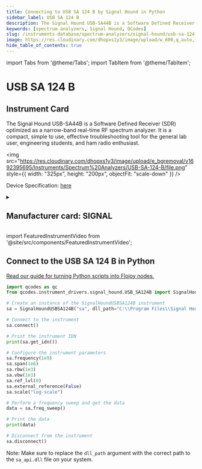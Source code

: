 ```yaml
---
title: Connecting to USB SA 124 B by Signal Hound in Python
sidebar_label: USB SA 124 B
description: The Signal Hound USB-SA44B is a Software Defined Receiver (SDR) optimized as a narrow-band real-time RF spectrum analyzer. It is a compact, simple to use, effective troubleshooting tool for the general lab user, engineering students, and ham radio enthusiast.
keywords: [spectrum analyzers, Signal Hound, QCodes]
slug: /instruments-database/spectrum-analyzers/signal-hound/usb-sa-124-b
image: https://res.cloudinary.com/dhopxs1y3/image/upload/w_600,q_auto,f_auto/e_bgremoval/v1692395695/Instruments/Spectrum%20Analyzers/USB-SA-124-B/file.jpg
hide_table_of_contents: true
---
```


import Tabs from '@theme/Tabs';
import TabItem from '@theme/TabItem';

# USB SA 124 B

## Instrument Card

<div className="flex">

<div>

The Signal Hound USB-SA44B is a Software Defined Receiver (SDR) optimized as a narrow-band real-time RF spectrum analyzer. It is a compact, simple to use, effective troubleshooting tool for the general lab user, engineering students, and ham radio enthusiast.

</div>

<img src="https://res.cloudinary.com/dhopxs1y3/image/upload/e_bgremoval/v1692395695/Instruments/Spectrum%20Analyzers/USB-SA-124-B/file.png" style={{ width: "325px", height: "200px", objectFit: "scale-down" }} />

</div>

<div className="flex text-center">

<p>Device Specification: <a target="\_blank" href="http://signalhound.com/sigdownloads/datasheets/SA44B_sellsheet-Spring-2021.pdf">here</a></p>

</div>

<details style={{ marginTop: "15px"}}>
<summary><h2>Manufacturer card: SIGNAL</h2></summary>

<img src="https://res.cloudinary.com/dhopxs1y3/image/upload/v1692806199/Instruments/Vendor%20Logos/Signalhound.png" style={{ width: "100%", height: "170px",objectFit: "scale-down" }} />

Signal Hound is a manufacturer of RF spectrum analyzers and signal generators.

<ul>
  <li>Headquarters: USA</li>
  <li>Yearly Revenue (millions, USD): 3.6</li>
  <li>Vendor Website: <a href="https://signalhound.com/">here</a></li>
</ul>
</details>

import FeaturedInstrumentVideo from '@site/src/components/FeaturedInstrumentVideo';

<FeaturedInstrumentVideo category='SPECTRUM_ANALYZERS' manufacturer='SIGNAL'></FeaturedInstrumentVideo>


## Connect to the USB SA 124 B in Python

[Read our guide for turning Python scripts into Flojoy nodes.](https://docs.flojoy.ai/custom-nodes/creating-custom-node/)
<Tabs>

<TabItem value="Flojoy" label="Flojoy" className="flojoy-instrument-tabs">

<NodeCardCollection category='SPECTRUM_ANALYZERS' manufacturer='SIGNAL'></NodeCardCollection>

</TabItem>
<TabItem value="QCodes" label="QCodes">

```python
import qcodes as qc
from qcodes.instrument_drivers.signal_hound.USB_SA124B import SignalHoundUSBSA124B

# Create an instance of the SignalHoundUSBSA124B instrument
sa = SignalHoundUSBSA124B("sa", dll_path="C:\\Program Files\\Signal Hound\\Spike\\sa_api.dll")

# Connect to the instrument
sa.connect()

# Print the instrument IDN
print(sa.get_idn())

# Configure the instrument parameters
sa.frequency(1e9)
sa.span(1e6)
sa.rbw(1e3)
sa.vbw(1e3)
sa.ref_lvl(0)
sa.external_reference(False)
sa.scale("log-scale")

# Perform a frequency sweep and get the data
data = sa.freq_sweep()

# Print the data
print(data)

# Disconnect from the instrument
sa.disconnect()
```
Note: Make sure to replace the `dll_path` argument with the correct path to the `sa_api.dll` file on your system.

</TabItem>
</Tabs>
